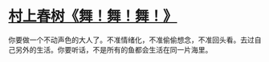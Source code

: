 # [村上春树《舞！舞！舞！》 ​](https://github.com/miss-shiyi/miss-shiyi/issues/160)

你要做一个不动声色的大人了。不准情绪化，不准偷偷想念，不准回头看。去过自己另外的生活。你要听话，不是所有的鱼都会生活在同一片海里。
